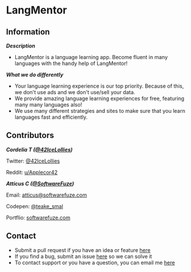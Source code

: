 # LangMentor

## Information
***Description***
- LangMentor is a language learning app. Become fluent in many languages with the handy help of LangMentor!

***What we do differently***
- Your language learning experience is our top priority. Because of this, we don't use ads and we don't use/sell your data.
- We provide amazing language learning experiences for free, featuring many many languages also!
- We use many different strategies and sites to make sure that you learn languages fast and efficiently.

## Contributors
***Cordelia T ([@42IceLollies](https://github.com/42icelollies))***

Twitter: [@42IceLollies](https://twitter.com/42icelollies)

Reddit: [u/Applecor42](https://www.reddit.com/user/Applecor42)

***Atticus C ([@SoftwareFuze](https://github.com/SoftwareFuze))***

Email: [atticus@softwarefuze.com](mailto:atticus@softwarefuze.com)

Codepen: [@teake_smal](https://codepen.io/teake_smal)

Portflio: [softwarefuze.com](https://softwarefuze.com)

## Contact
- Submit a pull request if you have an idea or feature [here](https://github.com/SoftwareFuze/LangMentor/pulls)
- If you find a bug, submit an issue [here](https://github.com/SoftwareFuze/LangMentor/issues) so we can solve it
- To contact support or you have a question, you can email me [here](mailto:atticus@softwarefuze.com)
